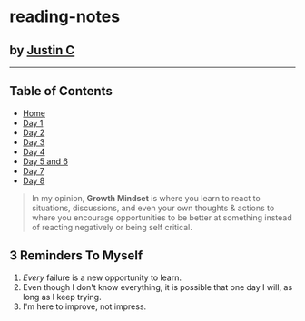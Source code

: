 # reading-notes

## by [Justin C](https://github.com/justincepeda16)
***
## Table of Contents
* [Home](https://justincepeda16.github.io/reading-notes/)
* [Day 1](https://justincepeda16.github.io/reading-notes/day-1-notes)
* [Day 2](https://justincepeda16.github.io/reading-notes/day-2-WIL)
* [Day 3](https://justincepeda16.github.io/reading-notes/day-3-WIL)
* [Day 4](https://justincepeda16.github.io/reading-notes/day-4-WIL)
* [Day 5 and 6](https://justincepeda16.github.io/reading-notes/day-5-6-WIL)
* [Day 7](https://justincepeda16.github.io/reading-notes/day-7-WIL)
* [Day 8](https://justincepeda16.github.io/reading-notes/day-8-WIL)

> In my opinion, **Growth Mindset** is where you learn to react to situations, discussions, and even your own thoughts & actions to where you encourage opportunities to be better at something instead of reacting negatively or being self critical.

## **3 Reminders To Myself** 
1. _Every_ failure is a new opportunity to learn.
2. Even though I don't know everything, it is possible that one day I will, as long as I keep trying.
3. I'm here to improve, not impress.
